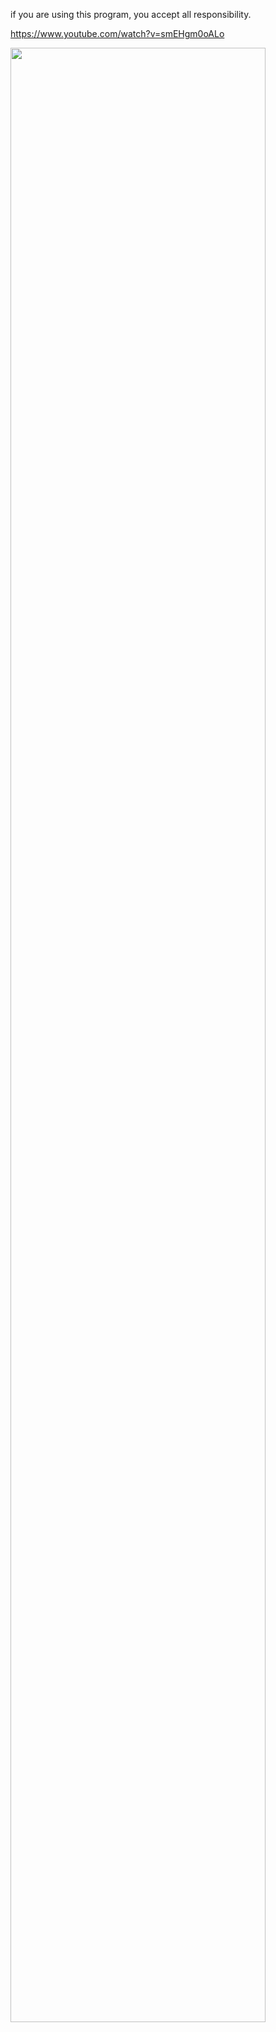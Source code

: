 if you are using this program, you accept all responsibility.  

https://www.youtube.com/watch?v=smEHgm0oALo  

<img src="https://user-images.githubusercontent.com/45147475/67148190-4f91ed80-f2a5-11e9-9115-e65e23e33f87.PNG" width="90%"></img> 
